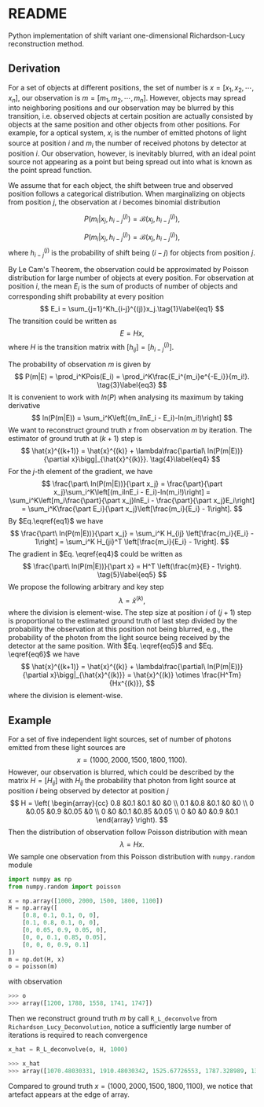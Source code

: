 # README

Python implementation of shift variant one-dimensional Richardson-Lucy reconstruction method.

## Derivation

For a set of objects at different positions, the set of number is $x=[x_1, x_2, \cdots, x_n]$, our observation is $m=[m_1, m_2, \cdots, m_n]$. However, objects may spread into neighboring positions and our observation may be blurred by this transition, i.e. observed objects at certain position are actually consisted by objects at the same position and other objects from other positions. For example, for a optical system, $x_i$ is the number of emitted photons of light source at position $i$ and $m_i$ the number of received photons by detector at position $i$. Our observation, however, is inevitably blurred, with an ideal point source not appearing as a point but being spread out into what is known as the point spread function.

We assume that for each object, the shift between true and observed position follows a categorical distribution. When marginalizing on objects from position $j$, the observation at $i$ becomes binomial distribution 

```math
P(m_i|x_j, h_{i-j}^{(j)}) = \mathcal{B}(x_j, h_{i-j}^{(j)}),
```

$$
P(m_i|x_j, h_{i-j}^{(j)}) = \mathcal{B}(x_j, h_{i-j}^{(j)}),
$$
where $h_{i-j}^{(j)}$ is the probability of shift being $(i-j)$ for objects from position $j$.

By Le Cam's Theorem, the observation could be approximated by Poisson distribution for large number of objects at every position. For observation at position $i$, the mean $E_i$ is the sum of products of number of objects and corresponding shift probability at every position 
$$
E_i = \sum_{j=1}^Kh_{i-j}^{(j)}x_j.\tag{1}\label{eq1}
$$
The transition could be written as
$$
E = Hx,\tag{2}\label{eq2}
$$
where $H$ is the transition matrix with $[h_{ij}]=[h_{i-j}^{(j)}]$.

The probability of observation $m$ is given by
$$
P(m|E) = \prod_i^KPois(E_i) = \prod_i^K\frac{E_i^{m_i}e^{-E_i}}{m_i!}. \tag{3}\label{eq3}
$$
It is convenient to work with $ln(P)$ when analysing its maximum by taking derivative
$$
ln(P(m|E)) = \sum_i^K\left[(m_ilnE_i - E_i)-ln(m_i!)\right]
$$
We want to reconstruct ground truth $x$ from observation $m$ by iteration. The estimator of ground truth at $(k+1)$ step is
$$
\hat{x}^{(k+1)} = \hat{x}^{(k)} + \lambda\frac{\partial\ ln(P(m|E))}{\partial x}\bigg|_{\hat{x}^{(k)}}. \tag{4}\label{eq4}
$$
For the $j$-th element of the gradient, we have
$$
\frac{\part\ ln(P(m|E))}{\part x_j} 
= \frac{\part}{\part x_j}\sum_i^K\left[(m_ilnE_i - E_i)-ln(m_i!)\right] 
= \sum_i^K\left[m_i\frac{\part}{\part x_j}lnE_i - \frac{\part}{\part x_j}E_i\right] 
= \sum_i^K\frac{\part E_i}{\part x_j}\left[\frac{m_i}{E_i} - 1\right].
$$
By $Eq.\eqref{eq1}$ we have
$$
\frac{\part\ ln(P(m|E))}{\part x_j} 
= \sum_i^K H_{ij} \left[\frac{m_i}{E_i} - 1\right] = \sum_i^K H_{ji}^T \left[\frac{m_i}{E_i} - 1\right].
$$
The gradient in $Eq. \eqref{eq4}$ could be written as
$$
\frac{\part\ ln(P(m|E))}{\part x} = H^T \left(\frac{m}{E} - 1\right). \tag{5}\label{eq5}
$$
We propose the following arbitrary and key step
$$
\lambda = \hat{x}^{(k)}, \tag{6}\label{eq6}
$$
where the division is element-wise. The step size at position $i$ of $(j+1)$ step is proportional to the estimated ground truth of last step divided by the probability the observation at this position not being blurred, e.g., the probability of the photon from the light source being received by the detector at the same position. With $Eq. \eqref{eq5}$ and $Eq. \eqref{eq6}$ we have
$$
\hat{x}^{(k+1)} = \hat{x}^{(k)} + \lambda\frac{\partial\ ln(P(m|E))}{\partial x}\bigg|_{\hat{x}^{(k)}} 
= \hat{x}^{(k)} \otimes \frac{H^Tm}{Hx^{(k)}},
$$
where the division is element-wise.

## Example

For a set of five independent light sources, set of number of photons emitted from these light sources are
$$
x = (1000, 2000, 1500, 1800, 1100).
$$
However, our observation is blurred, which could be described by the matrix $H=[H_{ij}]$ with $H_{ij}$ the probability that photon from light source at position $i$ being observed by detector at position $j$
$$
H = 
\left( \begin{array}{cc}
0.8 &0.1  &0.1 &0    &0 \\
0.1 &0.8  &0.1 &0    &0  \\
0   &0.05 &0.9 &0.05 &0   \\
0   &0    &0.1 &0.85 &0.05 \\
0   &0    &0   &0.9  &0.1
\end{array} \right).
$$
 Then the distribution of observation follow Poisson distribution with mean
$$
\lambda = Hx.
$$
We sample one observation from this Poisson distribution with `numpy.random` module

```python
import numpy as np
from numpy.random import poisson

x = np.array([1000, 2000, 1500, 1800, 1100])
H = np.array([
    [0.8, 0.1, 0.1, 0, 0],
    [0.1, 0.8, 0.1, 0, 0],
    [0, 0.05, 0.9, 0.05, 0],
    [0, 0, 0.1, 0.85, 0.05],
    [0, 0, 0, 0.9, 0.1]
])
m = np.dot(H, x)
o = poisson(m)
```

with observation

```python
>>> o
>>> array([1200, 1788, 1558, 1741, 1747])
```

Then we reconstruct ground truth $m$ by call `R_L_deconvolve` from `Richardson_Lucy_Deconvolution`, notice a sufficiently large number of iterations is required to reach convergence

```python
x_hat = R_L_deconvolve(o, H, 1000)
```

```python
>>> x_hat
>>> array([1070.48030331, 1910.48030342, 1525.67726553, 1787.328989, 1384.05147652])
```

Compared to ground truth $x = (1000, 2000, 1500, 1800, 1100)$, we notice that artefact appears at the edge of array.  







